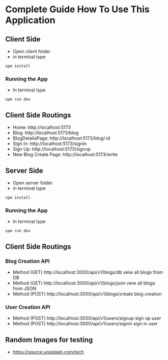 # Complete Guide How To Use This Application

## Client Side

- Open client folder
- in terminal type

```
npm install
```

### Running the App

- In terminal type

```
npm run dev
```

## Client Side Routings

- Home: http://localhost:5173
- Blog: http://localhost:5173/blog
- BlogDetailsPage: http://localhost:5173/blog/:id
- Sign In: http://localhost:5173/signin
- Sign Up: http://localhost:5173/signup
- New Blog Create Page: http://localhost:5173/write

## Server Side

- Open server folder
- in terminal type

```
npm install
```

### Running the App

- In terminal type

```
npm run dev
```

## Client Side Routings

### Blog Creation API

- Method (GET) http://localhost:3000/api/v1/blogs/db veiw all blogs from DB
- Method (GET) http://localhost:3000/api/v1/blogs/json veiw all blogs from JSON
- Method (POST) http://localhost:3000/api/v1/blogs/create blog creation

### User Creation API

- Method (POST) http://localhost:3000/api/v1/users/signup sign up user
- Method (POST) http://localhost:3000/api/v1/users/signin sign in user


## Random Images for testing
- https://source.unsplash.com/tech